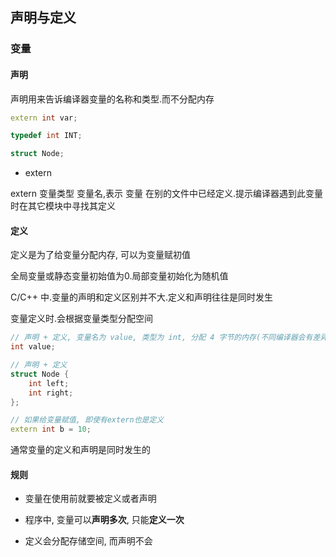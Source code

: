 <!--
 * @Description: 
 * @Version: 1.0
 * @Author: daLao
 * @Email: dalao@xxx.com
 * @Date: 2022-10-02 01:14:06
 * @LastEditors: daLao
 * @LastEditTime: 2022-10-02 01:45:20
-->

## 声明与定义


### 变量


#### 声明

声明用来告诉编译器变量的名称和类型.而不分配内存

```c++
extern int var;

typedef int INT;

struct Node;
```

- extern


extern 变量类型 变量名,表示 变量 在别的文件中已经定义.提示编译器遇到此变量时在其它模块中寻找其定义


#### 定义

定义是为了给变量分配内存, 可以为变量赋初值

全局变量或静态变量初始值为0.局部变量初始化为随机值

C/C++ 中.变量的声明和定义区别并不大.定义和声明往往是同时发生

变量定义时.会根据变量类型分配空间

```c++
// 声明 + 定义, 变量名为 value, 类型为 int, 分配 4 字节的内存(不同编译器会有差异)
int value;

// 声明 + 定义
struct Node {
    int left;
    int right;
}; 

// 如果给变量赋值, 即使有extern也是定义
extern int b = 10;
```

通常变量的定义和声明是同时发生的


#### 规则


- 变量在使用前就要被定义或者声明

- 程序中, 变量可以**声明多次**, 只能**定义一次**

- 定义会分配存储空间, 而声明不会

